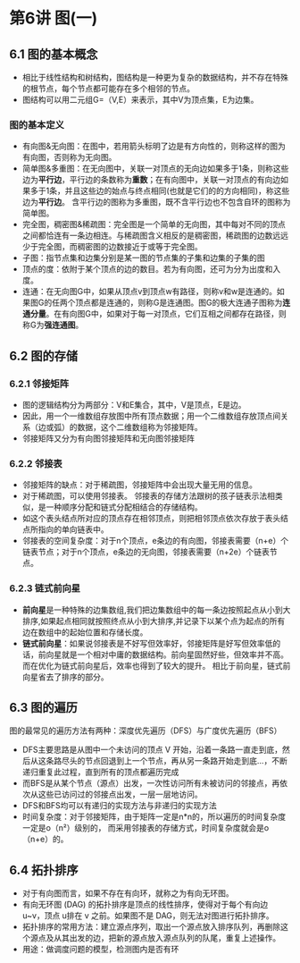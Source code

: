# 第6讲   图(一)

## 6.1  图的基本概念

- 相比于线性结构和树结构，图结构是一种更为复杂的数据结构，并不存在特殊的根节点，每个节点都可能存在多个相邻的节点。
- 图结构可以用二元组G=（V,E）来表示，其中V为顶点集，E为边集。

### 图的基本定义

- 有向图&无向图：在图中，若用箭头标明了边是有方向性的，则称这样的图为有向图，否则称为无向图。 
- 简单图&多重图：在无向图中，关联一对顶点的无向边如果多于1条，则称这些边为**平行边**，平行边的条数称为**重数**；在有向图中，关联一对顶点的有向边如果多于1条，并且这些边的始点与终点相同(也就是它们的的方向相同)，称这些边为**平行边**。 含平行边的图称为多重图，既不含平行边也不包含自环的图称为简单图。 
- 完全图，稠密图&稀疏图：完全图是一个简单的无向图，其中每对不同的顶点之间都恰连有一条边相连。与稀疏图含义相反的是稠密图，稀疏图的边数远远少于完全图，而稠密图的边数接近于或等于完全图。
- 子图：指节点集和边集分别是某一图的节点集的子集和边集的子集的图
- 顶点的度：依附于某个顶点的边的数目。若为有向图，还可为分为出度和入度。
- 连通：在无向图G中，如果从顶点v到顶点w有路径，则称v和w是连通的。如果图G的任两个顶点都是连通的，则称G是连通图。图G的极大连通子图称为**连通分量**。在有向图G中，如果对于每一对顶点，它们互相之间都存在路径，则称G为**强连通图**。

## 6.2  图的存储
### 6.2.1  邻接矩阵
- 图的逻辑结构分为两部分：V和E集合，其中，V是顶点，E是边。
- 因此，用一个一维数组存放图中所有顶点数据；用一个二维数组存放顶点间关系（边或弧）的数据，这个二维数组称为邻接矩阵。 
- 邻接矩阵又分为有向图邻接矩阵和无向图邻接矩阵

### 6.2.2  邻接表
- 邻接矩阵的缺点：对于稀疏图，邻接矩阵中会出现大量无用的信息。
- 对于稀疏图，可以使用邻接表。
邻接表的存储方法跟树的孩子链表示法相类似，是一种顺序分配和链式分配相结合的存储结构。
- 如这个表头结点所对应的顶点存在相邻顶点，则把相邻顶点依次存放于表头结点所指向的单向链表中。
- 邻接表的空间复杂度：对于n个顶点，e条边的有向图，邻接表需要（n+e）个链表节点；对于n个顶点，e条边的无向图，邻接表需要（n+2e）个链表节点。
### 6.2.3  链式前向星
- **前向星**是一种特殊的边集数组,我们把边集数组中的每一条边按照起点从小到大排序,如果起点相同就按照终点从小到大排序,并记录下以某个点为起点的所有边在数组中的起始位置和存储长度。
- **链式前向星**：如果说邻接表是不好写但效率好，邻接矩阵是好写但效率低的话，前向星就是一个相对中庸的数据结构。前向星固然好些，但效率并不高。而在优化为链式前向星后，效率也得到了较大的提升。
相比于前向星，链式前向星省去了排序的部分。

## 6.3  图的遍历
图的最常见的遍历方法有两种：深度优先遍历（DFS）与广度优先遍历（BFS）
- DFS主要思路是从图中一个未访问的顶点 V 开始，沿着一条路一直走到底，然后从这条路尽头的节点回退到上一个节点，再从另一条路开始走到底…，不断递归重复此过程，直到所有的顶点都遍历完成
- 而BFS是从某个节点（源点）出发，一次性访问所有未被访问的邻接点，再依次从这些已访问过的邻接点出发，一层一层地访问。
- DFS和BFS均可以有递归的实现方法与非递归的实现方法
- 时间复杂度：对于邻接矩阵，由于矩阵一定是n*n的，所以遍历的时间复杂度一定是o（n²）级别的，
而采用邻接表的存储方式，时间复杂度就会是o（n+e）的。

##  6.4  拓扑排序
- 对于有向图而言，如果不存在有向环，就称之为有向无环图。
- 有向无环图 (DAG) 的拓扑排序是顶点的线性排序，使得对于每个有向边 u~v，顶点 u排在 v 之前。如果图不是 DAG，则无法对图进行拓扑排序。
- 拓扑排序的常用方法：建立源点序列，取出一个源点放入排序队列，再删除这个源点及从其出发的边，把新的源点放入源点队列的队尾，重复上述操作。
- 用途：做调度问题的模型，检测图内是否有环









